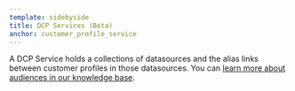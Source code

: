 ```yaml
---
template: sidebyside
title: DCP Services (Beta)
anchor: customer_profile_service
---
```


A DCP Service holds a collections of datasources and the alias links between customer profiles in those datasources. You can <a href="https://help.optimizely.com/hc/en-us/articles/200039685" target="_blank">learn more about audiences in our knowledge base</a>.
